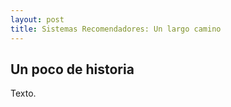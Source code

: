 ```yaml
---
layout: post
title: Sistemas Recomendadores: Un largo camino
---
```


## Un poco de historia

Texto.
